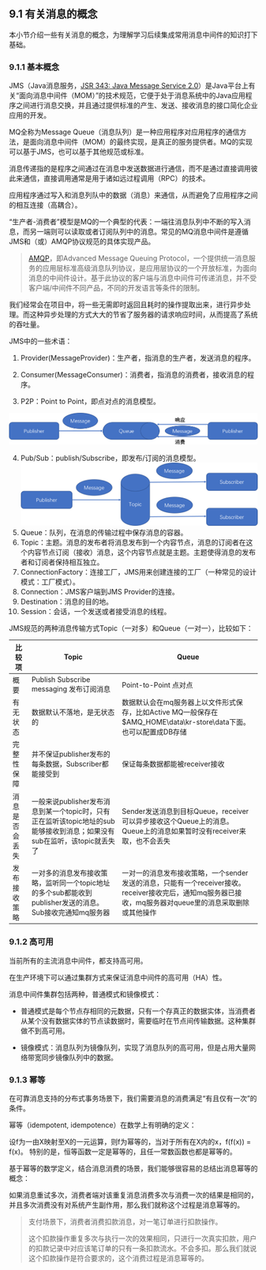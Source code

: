 ## 9.1 有关消息的概念

本小节介绍一些有关消息的概念，为理解学习后续集成常用消息中间件的知识打下基础。

### 9.1.1 基本概念

JMS（Java消息服务，[JSR 343: Java Message Service 2.0](https://jcp.org/en/jsr/detail?id=343)）是Java平台上有关“面向消息中间件（MOM）”的技术规范，它便于处于消息系统中的Java应用程序之间进行消息交换，并且通过提供标准的产生、发送、接收消息的接口简化企业应用的开发。

MQ全称为Message Queue（消息队列）是一种应用程序对应用程序的通信方法，是面向消息中间件（MOM）的最终实现，是真正的服务提供者。MQ的实现可以基于JMS，也可以基于其他规范或标准。

消息传递指的是程序之间通过在消息中发送数据进行通信，而不是通过直接调用彼此来通信，直接调用通常是用于诸如远过程调用（RPC）的技术。

应用程序通过写入和消息列队中的数据（消息）来通信，从而避免了应用程序之间的相互连接（高耦合）。

“生产者-消费者”模型是MQ的一个典型的代表：一端往消息队列中不断的写入消息，而另一端则可以读取或者订阅队列中的消息。常见的MQ消息中间件是遵循JMS和（或）AMQP协议规范的具体实现产品。

> [AMQP](http://www.amqp.org/)，即Advanced Message Queuing Protocol，一个提供统一消息服务的应用层标准高级消息队列协议，是应用层协议的一个开放标准，为面向消息的中间件设计。基于此协议的客户端与消息中间件可传递消息，并不受客户端/中间件不同产品，不同的开发语言等条件的限制。

我们经常会在项目中，将一些无需即时返回且耗时的操作提取出来，进行异步处理。而这种异步处理的方式大大的节省了服务器的请求响应时间，从而提高了系统的吞吐量。

JMS中的一些术语：

1. Provider(MessageProvider)：生产者，指消息的生产者，发送消息的程序。

2. Consumer(MessageConsumer)：消费者，指消息的消费者，接收消息的程序。

3. P2P：Point to Point，即点对点的消息模型。

  ![image-20191203095127691](images/image-20191203095127691.png)

4. Pub/Sub：publish/Subscribe，即发布/订阅的消息模型。
    ![image-20191203094306720](images/image-20191203094306720.png)
5. Queue：队列，在消息的传输过程中保存消息的容器。
6. Topic：主题。消息的发布者将消息发布到一个内容节点，消息的订阅者在这个内容节点订阅（接收）消息，这个内容节点就是主题。主题使得消息的发布者和订阅者保持相互独立。
7. ConnectionFactory：连接工厂，JMS用来创建连接的工厂（一种常见的设计模式：工厂模式）。
8. Connection：JMS客户端到JMS Provider的连接。
9. Destination：消息的目的地。
10. Session：会话，一个发送或者接受消息的线程。



JMS规范的两种消息传输方式Topic（一对多）和Queue（一对一），比较如下：

| 比较项         | Topic                                                        | Queue                                                        |
| -------------- | ------------------------------------------------------------ | ------------------------------------------------------------ |
| 概要           | Publish Subscribe messaging 发布订阅消息                     | Point-to-Point 点对点                                        |
| 有无状态       | 数据默认不落地，是无状态的                                   | 数据默认会在mq服务器上以文件形式保存，比如Active MQ一般保存在$AMQ_HOME\data\kr-store\data下面。也可以配置成DB存储 |
| 完整性保障     | 并不保证publisher发布的每条数据，Subscriber都能接受到        | 保证每条数据都能被receiver接收                               |
| 消息是否会丢失 | 一般来说publisher发布消息到某一个topic时，只有正在监听该topic地址的sub能够接收到消息；如果没有sub在监听，该topic就丢失了 | Sender发送消息到目标Queue，receiver可以异步接收这个Queue上的消息。Queue上的消息如果暂时没有receiver来取，也不会丢失 |
| 发布接收策略   | 一对多的消息发布接收策略，监听同一个topic地址的多个sub都能收到publisher发送的消息。Sub接收完通知mq服务器 | 一对一的消息发布接收策略，一个sender发送的消息，只能有一个receiver接收。receiver接收完后，通知mq服务器已接收，mq服务器对queue里的消息采取删除或其他操作 |

### 9.1.2 高可用

当前所有的主流消息中间件，都支持高可用。

在生产环境下可以通过集群方式来保证消息中间件的高可用（HA）性。

消息中间件集群包括两种，普通模式和镜像模式：

- 普通模式是每个节点存相同的元数据，只有一个存真正的数据实体，当消费者从某个没有数据实体的节点读数据时，需要临时在节点间传输数据。这种集群做不到高可用。

- 镜像模式：消息队列为镜像队列，实现了消息队列的高可用，但是占用大量网络带宽同步镜像队列中的数据。

### 9.1.3 幂等

在可靠消息支持的分布式事务场景下，我们需要消息的消费满足“有且仅有一次”的条件。

幂等（idempotent, idempotence）在数学上有明确的定义：

设f为一由X映射至X的一元运算，则f为幂等的，当对于所有在X内的x，f(f(x)) = f(x)。
特别的是，恒等函数一定是幂等的，且任一常数函数也都是幂等的。

基于幂等的数学定义，结合消息消费的场景，我们能够很容易的总结出消息幂等的概念：

如果消息重试多次，消费者端对该重复消息消费多次与消费一次的结果是相同的，并且多次消费没有对系统产生副作用，那么我们就称这个过程是消息幂等的。

> 支付场景下，消费者消费扣款消息，对一笔订单进行扣款操作。
>
> 这个扣款操作重复多次与执行一次的效果相同，只进行一次真实扣款，用户的扣款记录中对应该笔订单的只有一条扣款流水。不会多扣。那么我们就说这个扣款操作是符合要求的，这个消费过程是消息幂等的。